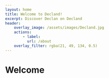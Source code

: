 ```yaml
---
layout: home
title: Welcome to Decland!
excerpt: Discover Declan on Decland
header:
    overlay_image: /assets/images/Decland.jpg
    actions:
        - label:
          url: /about
    overlay_filter: rgba(21, 49, 134, 0.5)
---
```


# Welcome


